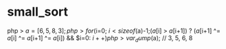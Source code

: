 # small_sort

php > $a = [6,5,8,3];
php > for($i=0; $i < sizeof($a)-1;($a[$i] > $a[$i+1]) ? ($a[$i+1] ^= $a[$i] ^= $a[$i+1] ^= $a[$i]) && $i=0: $i++) {}
php > var_dump($a); // 3, 5, 6, 8

